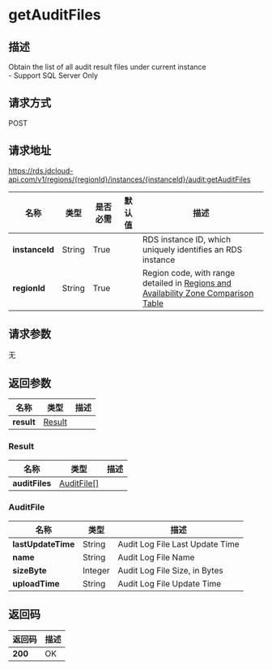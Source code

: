 # getAuditFiles


## 描述
Obtain the list of all audit result files under current instance<br>- Support SQL Server Only

## 请求方式
POST

## 请求地址
https://rds.jdcloud-api.com/v1/regions/{regionId}/instances/{instanceId}/audit:getAuditFiles

|名称|类型|是否必需|默认值|描述|
|---|---|---|---|---|
|**instanceId**|String|True||RDS instance ID, which uniquely identifies an RDS instance|
|**regionId**|String|True||Region code, with range detailed in [Regions and Availability Zone Comparison Table](../Enum-Definitions/Regions-AZ.md)|

## 请求参数
无


## 返回参数
|名称|类型|描述|
|---|---|---|
|**result**|[Result](##Result)||


### <a name="Result">Result</a>
|名称|类型|描述|
|---|---|---|
|**auditFiles**|[AuditFile[]](##AuditFile)||
### <a name="AuditFile">AuditFile</a>
|名称|类型|描述|
|---|---|---|
|**lastUpdateTime**|String|Audit Log File Last Update Time|
|**name**|String|Audit Log File Name|
|**sizeByte**|Integer|Audit Log File Size, in Bytes|
|**uploadTime**|String|Audit Log File Update Time|

## 返回码
|返回码|描述|
|---|---|
|**200**|OK|
